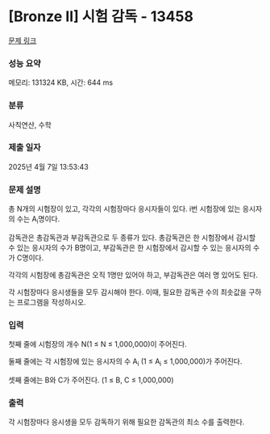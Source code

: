 # [Bronze II] 시험 감독 - 13458 

[문제 링크](https://www.acmicpc.net/problem/13458) 

### 성능 요약

메모리: 131324 KB, 시간: 644 ms

### 분류

사칙연산, 수학

### 제출 일자

2025년 4월 7일 13:53:43

### 문제 설명

<p>총 N개의 시험장이 있고, 각각의 시험장마다 응시자들이 있다. i번 시험장에 있는 응시자의 수는 A<sub>i</sub>명이다.</p>

<p>감독관은 총감독관과 부감독관으로 두 종류가 있다. 총감독관은 한 시험장에서 감시할 수 있는 응시자의 수가 B명이고, 부감독관은 한 시험장에서 감시할 수 있는 응시자의 수가 C명이다.</p>

<p>각각의 시험장에 총감독관은 오직 1명만 있어야 하고, 부감독관은 여러 명 있어도 된다.</p>

<p>각 시험장마다 응시생들을 모두 감시해야 한다. 이때, 필요한 감독관 수의 최솟값을 구하는 프로그램을 작성하시오.</p>

### 입력 

 <p>첫째 줄에 시험장의 개수 N(1 ≤ N ≤ 1,000,000)이 주어진다.</p>

<p>둘째 줄에는 각 시험장에 있는 응시자의 수 A<sub>i</sub> (1 ≤ A<sub>i</sub> ≤ 1,000,000)가 주어진다.</p>

<p>셋째 줄에는 B와 C가 주어진다. (1 ≤ B, C ≤ 1,000,000)</p>

### 출력 

 <p>각 시험장마다 응시생을 모두 감독하기 위해 필요한 감독관의 최소 수를 출력한다.</p>


